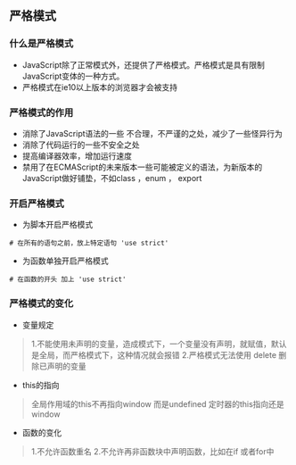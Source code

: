 ## 严格模式
### 什么是严格模式
- JavaScript除了正常模式外，还提供了严格模式。严格模式是具有限制JavaScript变体的一种方式。
- 严格模式在ie10以上版本的浏览器才会被支持

### 严格模式的作用
- 消除了JavaScript语法的一些 不合理，不严谨的之处，减少了一些怪异行为
- 消除了代码运行的一些不安全之处
- 提高编译器效率，增加运行速度
- 禁用了在ECMAScript的未来版本一些可能被定义的语法，为新版本的JavaScript做好铺垫，不如class ，enum ， export

### 开启严格模式
- 为脚本开启严格模式

```
# 在所有的语句之前，放上特定语句 'use strict'
```

- 为函数单独开启严格模式

```
# 在函数的开头 加上 'use strict'
```
### 严格模式的变化
- 变量规定
>1.不能使用未声明的变量，造成模式下，一个变量没有声明，就赋值，默认是全局，而严格模式下，这种情况就会报错
2.严格模式无法使用 delete 删除已声明的变量

- this的指向 
> 全局作用域的this不再指向window 而是undefined
> 定时器的this指向还是window

- 函数的变化
> 1.不允许函数重名
> 2.不允许再非函数块中声明函数，比如在if 或者for中